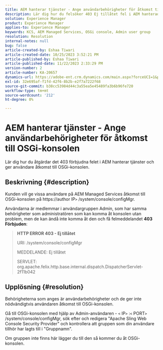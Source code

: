 ```yaml
---
title: AEM hanterar tjänster - Ange användarbehörigheter för åtkomst till OSGi-konsolen
description: Lär dig hur du felsöker 403 Ej tillåtet fel i AEM hanterade tjänster.
solution: Experience Manager
product: Experience Manager
applies-to: Experience Manager
keywords: KCS, AEM Managed Services, OSGi console, Admin user group
resolution: Resolution
internal-notes: null
bug: false
article-created-by: Eshaa Tiwari
article-created-date: 10/25/2023 3:52:21 PM
article-published-by: Eshaa Tiwari
article-published-date: 11/22/2023 2:33:29 PM
version-number: 2
article-number: KA-20657
dynamics-url: https://adobe-ent.crm.dynamics.com/main.aspx?forceUCI=1&pagetype=entityrecord&etn=knowledgearticle&id=e930c879-4e73-ee11-9ae7-6045bd0063aa
exl-id: 32e695af-f1fd-42f6-8b2b-e2f7a7222f68
source-git-commit: b38cc53984d44c3a55ea5e45489fa3b6b96fe720
workflow-type: tm+mt
source-wordcount: '212'
ht-degree: 0%

---
```


# AEM hanterar tjänster - Ange användarbehörigheter för åtkomst till OSGi-konsolen


Lär dig hur du åtgärdar det 403 förbjudna felet i AEM hanterar tjänster och ger användare åtkomst till OSGi-konsolen.

## Beskrivning {#description}


Kunden vill ge vissa användare på AEM Managed Services åtkomst till OSGi-konsolen på https://author IP`>` /system/console/configMgr.

Användarna är medlemmar i användargruppen Admin, som har samma behörigheter som administratören som kan komma åt konsolen utan problem, men de kan ändå inte komma åt den och få felmeddelandet <b>403 Förbjuden</b>:


> <b>HTTP ERROR 403 - Ej tillåtet</b>
> 
> URI: /system/console/configMgr
> 
> MEDDELANDE: Ej tillåtet
> 
> SERVLET: org.apache.felix.http.base.internal.dispatch.DispatcherServlet-2f11b042



## Upplösning {#resolution}


Behörigheterna som anges är användarbehörigheter och de ger inte nödvändigtvis användaren åtkomst till OSGi-konsolen.

Gå till OSGi-konsolen med hjälp av Admin-användaren - `<` IP`>` :`<` PORT`>` /system/console/configMgr, sök efter och redigera &quot;Apache Sling Web Console Security Provider&quot; och kontrollera att gruppen som din användare tillhör har lagts till i &quot;Gruppnamn&quot;.

Om gruppen inte finns här lägger du till den så kommer du åt OSGi-konsolen.
